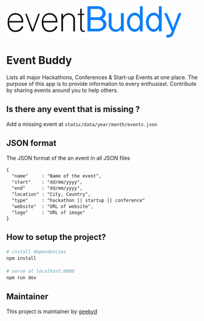 ![Event-Buddy](https://raw.githubusercontent.com/Ankk98/Event-Buddy/master/src/assets/logo.png "Event-Buddy")
# Event Buddy

Lists all major Hackathons, Conferences & Start-up Events at one place. The purpose of this app is to provide information to every enthusiast. Contribute by sharing events around you to help others.

## Is there any event that is missing ?

Add a missing event at `static/data/year/month/events.json`

## JSON format

The JSON format of the an event in all JSON files

```
{
  "name"     : "Name of the event",
  "start"    : "dd/mm/yyyy",
  "end"      : "dd/mm/yyyy",
  "location" : "City, Country",
  "type"     : "hackathon || startup || conference"
  "website"  : "URL of website",
  "logo"     : "URL of image"
}
```

## How to setup the project?

``` bash
# install dependencies
npm install

# serve at localhost:8080
npm run dev
```

## Maintainer

This project is maintainer by [geekyd](https://github.com/geekyd)
